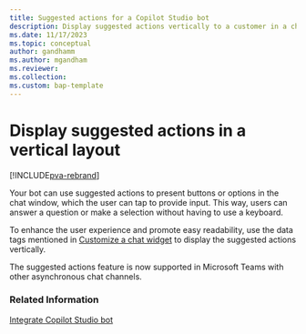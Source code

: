 ```yaml
---
title: Suggested actions for a Copilot Studio bot
description: Display suggested actions vertically to a customer in a chat widget.
ms.date: 11/17/2023
ms.topic: conceptual
author: gandhamm
ms.author: mgandham
ms.reviewer:
ms.collection:
ms.custom: bap-template
---
```


# Display suggested actions in a vertical layout

[!INCLUDE[pva-rebrand](../../includes/cc-pva-rebrand.md)]

Your bot can use suggested actions to present buttons or options in the chat window, which the user can tap to provide input. This way, users can answer a question or make a selection without having to use a keyboard.

To enhance the user experience and promote easy readability, use the data tags mentioned in [Customize a chat widget](customize-chat-widget.md) to display the suggested actions vertically.

The suggested actions feature is now supported in Microsoft Teams with other asynchronous chat channels.

### Related Information

[Integrate Copilot Studio bot](../administer/configure-bot-virtual-agent.md)  
